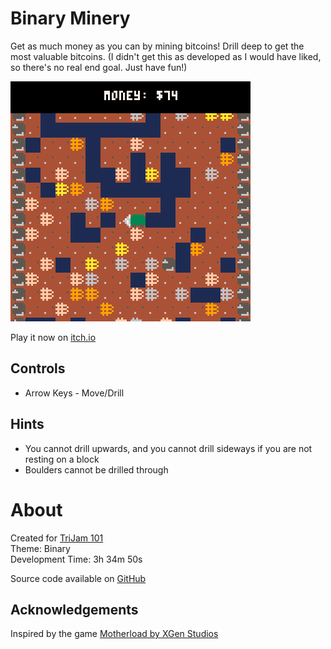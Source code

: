 # Binary Minery
Get as much money as you can by mining bitcoins! Drill deep to get the most valuable bitcoins. (I didn't get this as developed as I would have liked, so there's no real end goal. Just have fun!)


[![Mining machine drilling into ground filled with Bitcoin symbols](images/cover.png)](https://caterpillargames.itch.io/binary-minery)

Play it now on [itch.io](https://caterpillargames.itch.io/binary-minery)


## Controls
* Arrow Keys - Move/Drill



## Hints
* You cannot drill upwards, and you cannot drill sideways if you are not resting on a block
* Boulders cannot be drilled through



# About
Created for [TriJam 101](https://itch.io/jam/trijam-101/entries)  
Theme: Binary  
Development Time: 3h 34m 50s  


Source code available on [GitHub](https://github.com/CaterpillarGames/pico8-games/tree/master/carts/binary-minery)


## Acknowledgements
Inspired by the game [Motherload by XGen Studios](http://www.xgenstudios.com/play/motherload)


